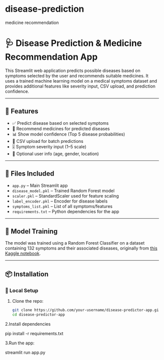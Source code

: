 # disease-prediction
medicine recommendation
# 🩺 Disease Prediction & Medicine Recommendation App

This Streamlit web application predicts possible diseases based on symptoms selected by the user and recommends suitable medicines. It uses a trained machine learning model on a medical symptoms dataset and provides additional features like severity input, CSV upload, and prediction confidence.

---

## 🚀 Features

- ✅ Predict disease based on selected symptoms
- 💊 Recommend medicines for predicted diseases
- 📊 Show model confidence (Top 5 disease probabilities)
- 📂 CSV upload for batch predictions
- 🎚️ Symptom severity input (1–5 scale)
- 👤 Optional user info (age, gender, location)

---

## 📁 Files Included

- `app.py` – Main Streamlit app
- `disease_model.pkl` – Trained Random Forest model
- `scaler.pkl` – StandardScaler used for feature scaling
- `label_encoder.pkl` – Encoder for disease labels
- `symptoms_list.pkl` – List of all symptoms/features
- `requirements.txt` – Python dependencies for the app

---

## 🧠 Model Training

The model was trained using a Random Forest Classifier on a dataset containing 132 symptoms and their associated diseases, originally from [this Kaggle notebook](https://www.kaggle.com/code/miadul/disease-prediction-using-machine-learning/input).

---

## 📦 Installation

### 🔧 Local Setup

1. Clone the repo:
   ```bash
   git clone https://github.com/your-username/disease-predictor-app.git
   cd disease-predictor-app
2.Install dependencies

pip install -r requirements.txt

3.Run the app:

streamlit run app.py
